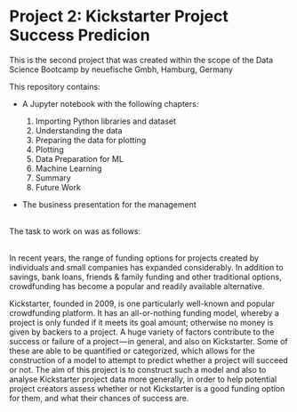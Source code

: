 # Project 2: Kickstarter Project Success Predicion
This is the second project that was created within the scope of the Data Science Bootcamp by neuefische Gmbh, Hamburg, Germany

This repository contains:

- A Jupyter notebook with the following chapters:
    1. Importing Python libraries and dataset
    2. Understanding the data
    3. Preparing the data for plotting
    4. Plotting
    5. Data Preparation for ML
    6. Machine Learning
    7. Summary
    8. Future Work
    
- The business presentation for the management
<br>
The task to work on was as follows:<br><br>

In recent years, the range of funding options for projects created by individuals and small companies has expanded considerably. In addition to savings, bank loans, friends & family funding and other traditional options, crowdfunding has become a popular and readily available alternative. 

Kickstarter, founded in 2009, is one particularly well-known and popular crowdfunding platform. It has an all-or-nothing funding model, whereby a project is only funded if it meets its goal amount; otherwise no money is given by backers to a project.
A huge variety of factors contribute to the success or failure of a project — in general, and also on Kickstarter. Some of these are able to be quantified or categorized, which allows for the construction of a model to attempt to predict whether a project will succeed or not. The aim of this project is to construct such a model and also to analyse Kickstarter project data more generally, in order to help potential project creators assess whether or not Kickstarter is a good funding option for them, and what their chances of success are.
